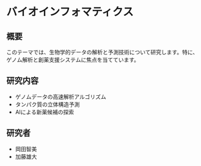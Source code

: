 # バイオインフォマティクス

## 概要

このテーマでは、生物学的データの解析と予測技術について研究します。特に、ゲノム解析と創薬支援システムに焦点を当てています。

## 研究内容

- ゲノムデータの高速解析アルゴリズム
- タンパク質の立体構造予測
- AIによる新薬候補の探索

## 研究者

- 岡田智美
- 加藤雄大 